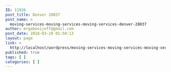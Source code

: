 ```yaml
---
ID: 11926
post_title: Denver 28037
post_name: >
  moving-services-moving-services-moving-services-denver-28037
author: mrgabonijeff@gmail.com
post_date: 2018-03-28 01:50:13
layout: page
link: >
  http://localhost/wordpress/moving-services-moving-services-moving-services-denver-28037/
published: true
tags: [ ]
categories: [ ]
---
```

